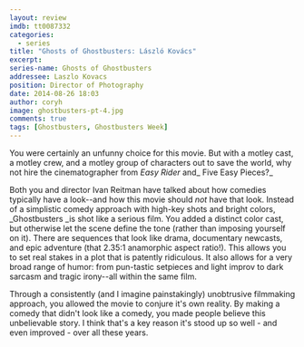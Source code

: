 ```yaml
---
layout: review
imdb: tt0087332
categories: 
  - series
title: "Ghosts of Ghostbusters: László Kovács"
excerpt: 
series-name: Ghosts of Ghostbusters
addressee: Laszlo Kovacs
position: Director of Photography
date: 2014-08-26 18:03
author: coryh
image: ghostbusters-pt-4.jpg
comments: true
tags: [Ghostbusters, Ghostbusters Week]
---
```

You were certainly an unfunny choice for this movie. But with a motley cast, a motley crew, and a motley group of characters out to save the world, why not hire the cinematographer from _Easy Rider_ and_ Five Easy Pieces?_

Both you and director Ivan Reitman have talked about how comedies typically have a look--and how this movie should _not_ have that look. Instead of a simplistic comedy approach with high-key shots and bright colors, _Ghostbusters _is shot like a serious film. You added a distinct color cast, but otherwise let the scene define the tone (rather than imposing yourself on it). There are sequences that look like drama, documentary newcasts, and epic adventure (that 2.35:1 anamorphic aspect ratio!). This allows you to set real stakes in a plot that is patently ridiculous. It also allows for a very broad range of humor: from pun-tastic setpieces and light improv to dark sarcasm and tragic irony--all within the same film. 

Through a consistently (and I imagine painstakingly) unobtrusive filmmaking approach, you allowed the movie to conjure it's own reality. By making a comedy that didn't look like a comedy, you made people believe this unbelievable story. I think that's a key reason it's stood up so well - and even improved - over all these years.